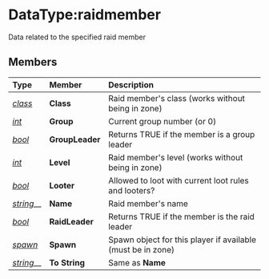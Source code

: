 # DataType:raidmember

Data related to the specified raid member

## Members

| **Type** | **Member** | **Description** |
| :--- | :--- | :--- |
| [_class_](datatype-class.md) | **Class** | Raid member's class (works without being in zone) |
| [_int_](datatype-int.md) | **Group** | Current group number (or 0) |
| [_bool_](datatype-bool.md) | **GroupLeader** | Returns TRUE if the member is a group leader |
| [_int_](datatype-int.md) | **Level** | Raid member's level (works without being in zone) |
| [_bool_](datatype-bool.md) | **Looter** | Allowed to loot with current loot rules and looters? |
| [_string_](datatype-string.md)\_\_ | **Name** | Raid member's name |
| [_bool_](datatype-bool.md) | **RaidLeader** | Returns TRUE if the member is the raid leader |
| [_spawn_](datatype-spawn.md) | **Spawn** | Spawn object for this player if available (must be in zone) |
| [_string_](datatype-string.md)\_\_ | **To String** | Same as **Name** |



